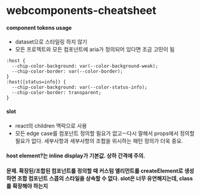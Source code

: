 # webcomponents-cheatsheet

#### component tokens usage
- dataset으로 스타일링 하지 않기
- 모든 프로젝트와 모든 컴포넌트에 aria가 정의되어 있다면 조금 고민이 됨
```
:host {
  --chip-color-background: var(--color-background-weak);
  --chip-color-border: var(--color-border);
}
:host([status=info]) {
  --chip-color-background: var(--color-status-info);
  --chip-color-border: transparent;
}
```


#### slot
- react의 children 맥락으로 사용
- 모든 edge case를 컴포넌트 정의할 필요가 없고ㅡ다시 말해서 props에서 정의할 필요가 없다. 세부사항과 세부사항의 조합을 위시하는 패턴 정의가 더욱 중요.


#### host element?는 inline display가 기본값. 상하 간격에 주의.

#### 문제. 확장된/조합된 컴포넌트를 정의할 때 커스텀 엘리먼트를 createElement로 생성하면 조합 컴포넌트 스콥의 스타일을 상속할 수 없다. slot은 너무 유연해지는데, class 를 확장해야 하는지
